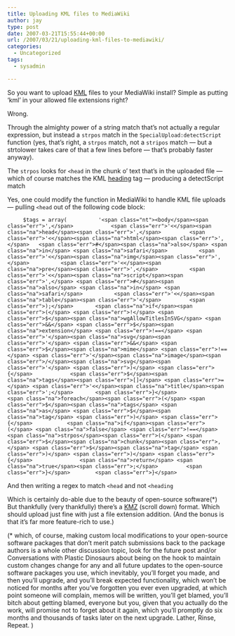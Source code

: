 ```yaml
---
title: Uploading KML files to MediaWiki
author: jay
type: post
date: 2007-03-21T15:55:44+00:00
url: /2007/03/21/uploading-kml-files-to-mediawiki/
categories:
  - Uncategorized
tags:
  - sysadmin

---
```

So you want to upload [KML][1] files to your MediaWiki install? Simple as putting ‘kml’ in your allowed file extensions right?

Wrong.

Through the almighty power of a string match that’s not actually a regular expression, but instead a <code class="highlighter-rouge">strpos</code> match in the <code class="highlighter-rouge">SpecialUpload:detectScript</code> function (yes, that’s right, a <code class="highlighter-rouge">strpos</code> match, not a <code class="highlighter-rouge">stripos</code> match — but a strtolower takes care of that a few lines before — that’s probably faster anyway).

The <code class="highlighter-rouge">strpos</code> looks for <code class="highlighter-rouge">&lt;head</code> in the chunk o’ text that’s in the uploaded file — which of course matches the KML [heading][2] tag — producing a detectScript match

Yes, one could modify the function in MediaWiki to handle KML file uploads — pulling <code class="highlighter-rouge">&lt;head</code> out of the following code block:

<div class="highlighter-rouge">
  <pre class="highlight"><code>		$tags = array(			'&lt;span class="nt">&lt;body&lt;/span>&lt;span class="err">',&lt;/span>			&lt;span class="err">'&lt;&lt;/span>&lt;span class="na">head&lt;/span>&lt;span class="err">',&lt;/span>			&lt;span class="err">'&lt;&lt;/span>&lt;span class="na">html&lt;/span>&lt;span class="err">',&lt;/span>   &lt;span class="err">#&lt;/span>&lt;span class="na">also&lt;/span> &lt;span class="na">in&lt;/span> &lt;span class="na">safari&lt;/span>			&lt;span class="err">'&lt;&lt;/span>&lt;span class="na">img&lt;/span>&lt;span class="err">',&lt;/span>			&lt;span class="err">'&lt;&lt;/span>&lt;span class="na">pre&lt;/span>&lt;span class="err">',&lt;/span>			&lt;span class="err">'&lt;&lt;/span>&lt;span class="na">script&lt;/span>&lt;span class="err">',&lt;/span> &lt;span class="err">#&lt;/span>&lt;span class="na">also&lt;/span> &lt;span class="na">in&lt;/span> &lt;span class="na">safari&lt;/span>			&lt;span class="err">'&lt;&lt;/span>&lt;span class="na">table&lt;/span>&lt;span class="err">'&lt;/span>			&lt;span class="err">);&lt;/span>		&lt;span class="na">if&lt;/span>&lt;span class="err">(&lt;/span> &lt;span class="err">!&lt;/span> &lt;span class="err">$&lt;/span>&lt;span class="na">wgAllowTitlesInSVG&lt;/span> &lt;span class="err">&&&lt;/span> &lt;span class="err">$&lt;/span>&lt;span class="na">extension&lt;/span> &lt;span class="err">!==&lt;/span> &lt;span class="err">'&lt;/span>&lt;span class="na">svg&lt;/span>&lt;span class="err">'&lt;/span> &lt;span class="err">&&&lt;/span> &lt;span class="err">$&lt;/span>&lt;span class="na">mime&lt;/span> &lt;span class="err">!==&lt;/span> &lt;span class="err">'&lt;/span>&lt;span class="na">image&lt;/span>&lt;span class="err">/&lt;/span>&lt;span class="na">svg&lt;/span>&lt;span class="err">'&lt;/span> &lt;span class="err">)&lt;/span> &lt;span class="err">{&lt;/span>			&lt;span class="err">$&lt;/span>&lt;span class="na">tags&lt;/span>&lt;span class="err">[]&lt;/span> &lt;span class="err">=&lt;/span> &lt;span class="err">'&lt;&lt;/span>&lt;span class="na">title&lt;/span>&lt;span class="err">';&lt;/span>		&lt;span class="err">}&lt;/span>    		&lt;span class="na">foreach&lt;/span>&lt;span class="err">(&lt;/span> &lt;span class="err">$&lt;/span>&lt;span class="na">tags&lt;/span> &lt;span class="na">as&lt;/span> &lt;span class="err">$&lt;/span>&lt;span class="na">tag&lt;/span> &lt;span class="err">)&lt;/span> &lt;span class="err">{&lt;/span>			&lt;span class="na">if&lt;/span>&lt;span class="err">(&lt;/span> &lt;span class="na">false&lt;/span> &lt;span class="err">!==&lt;/span> &lt;span class="na">strpos&lt;/span>&lt;span class="err">(&lt;/span> &lt;span class="err">$&lt;/span>&lt;span class="na">chunk&lt;/span>&lt;span class="err">,&lt;/span> &lt;span class="err">$&lt;/span>&lt;span class="na">tag&lt;/span> &lt;span class="err">)&lt;/span> &lt;span class="err">)&lt;/span> &lt;span class="err">{&lt;/span>				&lt;span class="na">return&lt;/span> &lt;span class="na">true&lt;/span>&lt;span class="err">;&lt;/span>			&lt;span class="err">}&lt;/span>		&lt;span class="err">}&lt;/span></code></pre>
</div>

And then writing a regex to match <code class="highlighter-rouge">&lt;head</code> and not <code class="highlighter-rouge">&lt;heading</code>

Which is certainly do-able due to the beauty of open-source software(*) But thankfully (very thankfully) there’s a [KMZ][3] (scroll down) format. Which should upload just fine with just a file extension addition. (And the bonus is that it’s far more feature-rich to use.)

(* which, of course, making custom local modifications to your open-source software packages that don’t merit patch submissions back to the package authors is a whole other discussion topic, look for the future post and/or Conversations with Plastic Dinosaurs about being on the hook to maintain custom changes change for any and all future updates to the open-source software packages you use, which inevitably, you’ll forget you made, and then you’ll upgrade, and you’ll break expected functionality, which won’t be noticed for months after you’ve forgotten you ever even upgraded, at which point someone will complain, memos will be written, you’ll get blamed, you’ll bitch about getting blamed, everyone but you, given that you actually do the work, will promise not to forget about it again, which you’ll promptly do six months and thousands of tasks later on the next upgrade. Lather, Rinse, Repeat. )

 [1]: http://en.wikipedia.org/wiki/Keyhole_Markup_Language
 [2]: http://earth.google.com/kml/kml_tags_21.html#heading
 [3]: http://earth.google.com/kml/kml_21tutorial.html#models